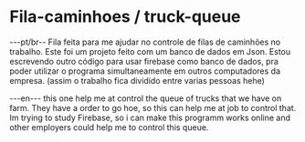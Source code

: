 # Fila-caminhoes / truck-queue

 ---pt/br--
Fila feita para me ajudar no controle de filas de caminhões no trabalho. 
Este foi um projeto feito com um banco de dados em Json. Estou escrevendo outro código para usar firebase como banco de dados,
pra poder utilizar o programa simultaneamente em outros computadores da empresa. (assim o trabalho fica dividido entre varias pessoas hehe) 

---en---
 this one help me at control the queue of trucks that we have on farm. They have a order to go hoe, so this can help me at job to control that.
 Im trying to study Firebase, so i can make this programm works online and other employers could help me to control this queue. 


